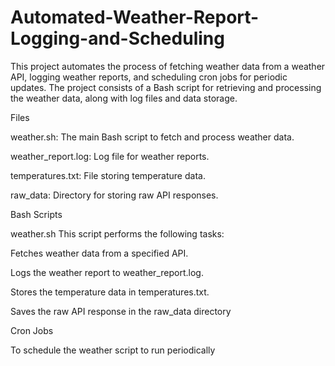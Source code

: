 # Automated-Weather-Report-Logging-and-Scheduling

This project automates the process of fetching weather data from a weather API, logging weather reports, and scheduling cron jobs for periodic updates. The project consists of a Bash script for retrieving and processing the weather data, along with log files and data storage.

Files

weather.sh: 
The main Bash script to fetch and process weather data.

weather_report.log: 
Log file for weather reports.

temperatures.txt: 
File storing temperature data.

raw_data:
Directory for storing raw API responses.

Bash Scripts

weather.sh
This script performs the following tasks:

Fetches weather data from a specified API.

Logs the weather report to weather_report.log.

Stores the temperature data in temperatures.txt.

Saves the raw API response in the raw_data directory

Cron Jobs

To schedule the weather script to run periodically
